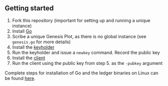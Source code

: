 ## Getting started

1. Fork this repository (important for setting up and running a unique instance)
2. Install [Go](https://golang.org/doc/install)
3. Scribe a unique Genesis Plot, as there is no global instance (see `genesis.go` for more details)
4. Install the [keyholder](https://github.com/unrepresented/plot-thread/tree/main/keyholder)
5. Run the keyholder and issue a `newkey` command. Record the public key
6. Install the [client](https://github.com/unrepresented/plot-thread/tree/main/client)
7. Run the client using the public key from step 5. as the `-pubkey` argument

Complete steps for installation of Go and the ledger binaries on Linux can be found [here](https://gist.github.com/setanimals/f562ed7dd1c69af3fbe960c7b9502615).
